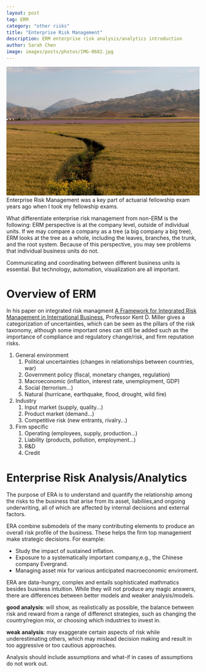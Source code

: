 ```yaml
---
layout: post
tag: ERM
category: "other risks"
title: "Enterprise Risk Management"
description: ERM enterprise risk analysis/analytics introduction
author: Sarah Chen
image: images/posts/photos/IMG-0682.jpg
---
```

![](/images/posts/photos/IMG-0682.jpg)
Enterprise Risk Management was a key part of actuarial fellowship exam years ago when I took my fellowship exams.  

What differentiate enterprise risk management from non-ERM is the following:
ERM perspective is at the company level, outside of individual units. If we may compare a company as a tree (a big company a big tree), ERM looks at the tree as a whole, including the leaves, branches, the trunk, and the root system. Because of this perspective, you may see problems that individual business units do not. 

Communicating and coordinating between different business units is essential. But technology, automation, visualization are all important.  

# Overview of ERM
In his paper on integrated risk managment [A Framework for Integrated Risk Management in International Business](https://link.springer.com/article/10.1057/palgrave.jibs.8490270), Professor Kent D. Miller gives a categorization of uncertainties, which can be seen as the pillars of the risk taxonomy, although some important ones can still be added such as the importance of compliance and regulatory change/risk, and firm reputation risks. 
1. General environment
   1. Political uncertainties (changes in relationships between countries, war)
   2. Government policy (fiscal, monetary changes, regulation)
   3. Macroeconomic (inflation, interest rate, unemployment, GDP)
   4. Social (terrorism...)
   5. Natural (hurricane, earthquake, flood, drought, wild fire)
2. Industry
   1. Input market (supply, quality...)
   2. Product market (demand...)
   3. Competitive risk (new entrants, rivalry...)
3. Firm specific
   1. Operating (employees, supply, production...)
   2. Liability (products, pollution, employment...)
   3. R&D
   4. Credit

# Enterprise Risk Analysis/Analytics
The purpose of ERA is to understand and quantify the relationship among the risks to the business that arise from its asset, liabiliies,and ongoing underwriting, all of which are affected by internal decisions and external factors. 

ERA combine submodels of the many contributing elements to produce an overall risk profile of the business.  These helps the firm top management make strategic decisions.  For example:
- Study the impact of sustained inflation.
- Exposure to a systematically important company,e.g., the Chinese company Evergrand. 
- Managing asset mix for various anticipated macroeconomic enviroment.

ERA are data-hungry, complex and entails sophisticated mathmatics besides business intuition. While they will not produce any magic answers, there are differences between better models and weaker analysis/models. 

**good analysis**: will show, as realistically as possible, the balance between risk and reward from a range of differenct strategies, such as changing the country/region mix, or choosing which industries to invest in. 

**weak analysis**: may exaggerate certain aspects of risk while underestimating others, which may mislead decision making and result in too aggressive or too cautious approaches. 

Analysis should include assumptions and what-if in cases of assumptions do not work out.